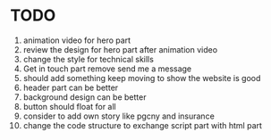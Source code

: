 # TODO

1. animation video for hero part
2. review the design for hero part after animation video
3. change the style for technical skills
4. Get in touch part remove send me a message
5. should add something keep moving to show the website is good
6. header part can be better
7. background design can be better
8. button should float for all
9. consider to add own story like pgcny and insurance
10. change the code structure to exchange script part with html part
